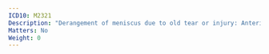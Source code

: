 ```yaml
---
ICD10: M2321
Description: "Derangement of meniscus due to old tear or injury: Anterior cruciate ligament or Anterior horn of medial meniscus"
Matters: No
Weight: 0
---
```

